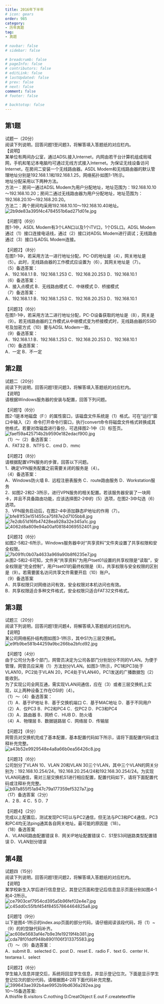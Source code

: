```yaml
---  
title: 2016年下半年  
# icon: gears  
order: 985  
category:  
- 历年真题  
tag:  
- 真题  
  
# navbar: false  
# sidebar: false  
  
# breadcrumb: false  
# pageInfo: false  
# contributors: false  
# editLink: false  
# lastUpdated: false  
# prev: false  
# next: false  
comment: false  
# footer: false  
  
# backtotop: false  
---  
```

## 第1题 ##

试题一（20分）  
阅读下列说明，回答问题1至问题3，将解答填入答题纸的对应栏内。  
【说明】  
某单位有两间办公室，通过ADSL接入Internet，内网由若干台计算机组成局域网，手机和笔记本电脑均可通过无线方式接入Internet。为保证无线设备访问Internet，在房间二安装一个无线路由器。ASDL Modem和无线路由器的默认管理地址分别是192.168.1.1和192.168.1.25，网络拓扑如图1-1所示。  
地址分配采用以下两种方法。  
方法一：房间一通过ADSL Modem为用户分配地址，地址范围为：192.168.10.10～192.168.10.20；房间二通过无线路由器为用户分配地址，地址范围为：192.168.20.10～192.168.20.20。  
方法二：两个房间均采用192.168.10.10～192.168.10.40地址。  
![2b9de83a395f4c4784551b6ad271d01e.jpg][]  
  
【问题1】（6分）  
图1-1中，ASDL Modem有3个LAN口以及1个iTV口，1个DSL口。ADSL Modem通过（1）接口连接电话线，通过（2）接口对ADSL Modem进行调试；无线路由通过（3）接口与ADSL Modem连接。  
  
【问题2】（8分）  
在图1-1中，若采用方法一进行地址分配，PC-D的地址是（4），网关地址是（5）。此时，无线路由器的工作模式应设置为（6），其网关地址是（7）。  
（5）备选答案：  
A．192.168.1.1 B．192.168.1.253 C．192.168.20.253 D．192.168.10.1  
（6）备选答案：  
A．接入点模式 B．无线路由模式 C．中继模式 D．桥接模式  
（7）备选答案：  
A．192.168.1.1 B．192.168.1.253 C．192.168.20.253 D．192.168.10.1  
  
【问题3】（6分）  
在图1-1中，若采用方法二进行地址分配，PC-D设备获取的地址是（8），网关是（9）。若无线路由器的工作模式从中继模式变为桥接模式时，无线路由器的SSID号及加密方式（10）要与ADSL Modem一致。  
（9）备选答案：  
A．192.168.1.1 B．192.168.1.253 C．192.168.20.253 D．192.168.10.1  
（10）备选答案：  
A．一定 B．不一定  


## 第2题 ##

试题二（20分）  
阅读下列说明，回答问题1至问题3，将解答填入答题纸的对应栏内。  
【说明】  
请根据Windows服务器的安装与配置，回答下列问题。  
  
【问题1】（6分）  
图2-1是本地磁盘（F:）的属性窗口，该磁盘文件系统是（1）格式。可在“运行”窗口中输入（2）命令打开命令行窗口，执行convert命令将磁盘文件格式转换成其他格式。若要对改磁盘进行备份，可选择图2-1中（3）标签页。  
![faef59a425714b2b9590e182edacf900.jpg][]  
（1）～（2）备选答案：  
A．FAT32 B．NTFS C．cmd D．mmc  
  
【问题2】（8分）  
请根据配置VPN服务的步骤，回答以下问题。  
1．确定VPN服务配置之前需要关闭的服务是（4）。  
（4）备选答案：  
A．Windows防火墙 B．远程注册表服务 C．route路由服务 D．Workstation服务  
2．如图2-2和2-3所示，进行VPN服务的相关配置。若该服务器安装了一块网卡，并且不具备路由功能，应该选择图2-2中的（5）选项，在图2-3中勾选（6）选项。  
3．VPN服务启动后，在图2-4中添加静态IP地址的作用（7）。  
![bfe81f53e151455ca75f87e2d7105bb8.jpg][]  
![7e2db51d16fb47428ea928a32e345a1c.jpg][]  
![4062d8a809e94a00af08184069552401.jpg][]  
  
【问题3】（6分）  
如图2-5和2-6所示，Windows服务器中对“共享资料”文件夹设置了共享权限和安全权限。  
![7b091fc0b07a4633a969a90b8f6235e7.jpg][]  
从图2-5和2-6可知，文件夹“共享资料”为用户tset01设置的共享权限是“读取”，安全权限是“完全控制”，用户tset01的最终权限是（8）。共享权限与安全权限的区别是（9）。若需要匿名访问共享文件需要开启（10）账户。  
（9）备选答案  
A．共享权限只对网络访问有效，安全权限对本机访问也有效。  
B．共享权限适合多种文件格式，安全权限只适合FAT32文件格式。  


## 第3题 ##

试题三（20分）  
阅读下列说明，回答问题1至问题4，将解答填入答题纸的对应栏内。  
【说明】  
某公司网络拓扑结构图如图3-1所示，其中S1为三层交换机。  
![e9fb9be581b44259a9bc266ba2bfcd92.jpg][]  
  
【问题1】（4分）  
由于公司分为多个部门，网管员决定为公司各部门分别划分不同的VLAN。为便于管理，网管员应采用（1）方法划分VLAN。如图3-1所示，PC1和PC3处于VLAN10，PC2处于VLAN 20，PC4处于VLAN40，PC1发送的广播数据包（2）能收到。  
为了实现公司全网互通，需实现VLAN间通信，应在（3）或者三层交换机上实现，以上两种设备工作在OSI的（4）。  
（1）～（4）备选答案：  
（1）A．基于IP地址 B．基于交换机端口 C．基于MAC地址 D．基于不同用户  
（2）A．仅PC3 B．PC2和PC4 C．仅PC2 D．PC3和PC4  
（3）A．路由器 B．网桥 C．HUB D．防火墙  
（4）A．物理层 B．数据链路层 C．网络层 D．传输层  
  
【问题2】（8分）  
网管员对交换机完成了基本配置，基本配置代码如下所示，请将下面配置代码或注释补充完整。  
![a43b52e9929548e4a8a66b0ea56426c8.jpg][]  
  
【问题3】（6分）  
公司划分了VLAN 10、VLAN 20和VLAN 30三个VLAN，其中三个VLAN的网关分别为：192.168.10.254/24，192.168.20.254/24和192.168.30.254/24。为实现VLAN间通信，需对三层交换机S1进行相应配置，配置代码如下，请将下面配置代码或注释补充完整。  
![b97a855f51a947c79a177359ef5327a7.jpg][]  
（17）备选答案（2分）  
A．2 B．4 C．5 D．7  
  
【问题4】（2分）  
完成以上配置后，测试发现PC1可以与PC2通信，但无法与PC3和PC4通信，PC3和PC4均无法ping通其各自网关地址。最可能的原因是（18）。  
（18）备选答案  
A．VLAN间路由配置错误 B．网关IP地址配置错误 C．S1至S3间链路类型配置错误 D．VLAN划分错误  


## 第4题 ##

试题四（15分）  
阅读下列说明，回答问题1至问题2，将解答填入答题纸的对应栏内。  
【说明】  
某学校新生入学后进行信息登记，其登记页面和登记后信息显示页面分别如图4-1和4-2所示。  
![ce7903cef7954cd395a5b96fef02e4e7.jpg][]  
![c45dd0c55fbf454f84557864464825a8.jpg][]  
  
【问题1】（9分）  
以下是图4-1所示的index.asp页面的部分代码，请仔细阅读该段代码，将（1）~（9）的的空缺代码补齐。  
![ac608e5683af4e7b9e3fe19219f4b381.jpg][]  
![cda78f01ddf948b8901106f313375583.jpg][]  
（1）～（9）备选答案：  
A．submit B．selected C．post D．reset E．radio F．text G．center H．textarea I．select  
  
【问题2】（6分）  
学生输入信息并提交后，系统将回显学生信息，并显示登记位次。下面是显示学生登记位次的部分代码，请根据图4-2将下面代码补充完整。  
![399643ae392b4ae9952b9bd636a282ea.jpg][]  
10～15备选答案:  
A.thisfile B.visitors C.nothing D.CreatObject E.out F.createtextfile  



[2b9de83a395f4c4784551b6ad271d01e.jpg]: https://www.xkxxkx.cn/file/exam/software/网络管理员/案例/第1题/2b9de83a395f4c4784551b6ad271d01e.jpg
[faef59a425714b2b9590e182edacf900.jpg]: https://www.xkxxkx.cn/file/exam/software/网络管理员/案例/第2题/faef59a425714b2b9590e182edacf900.jpg
[bfe81f53e151455ca75f87e2d7105bb8.jpg]: https://www.xkxxkx.cn/file/exam/software/网络管理员/案例/第2题/bfe81f53e151455ca75f87e2d7105bb8.jpg
[7e2db51d16fb47428ea928a32e345a1c.jpg]: https://www.xkxxkx.cn/file/exam/software/网络管理员/案例/第2题/7e2db51d16fb47428ea928a32e345a1c.jpg
[4062d8a809e94a00af08184069552401.jpg]: https://www.xkxxkx.cn/file/exam/software/网络管理员/案例/第2题/4062d8a809e94a00af08184069552401.jpg
[7b091fc0b07a4633a969a90b8f6235e7.jpg]: https://www.xkxxkx.cn/file/exam/software/网络管理员/案例/第2题/7b091fc0b07a4633a969a90b8f6235e7.jpg
[e9fb9be581b44259a9bc266ba2bfcd92.jpg]: https://www.xkxxkx.cn/file/exam/software/网络管理员/案例/第3题/e9fb9be581b44259a9bc266ba2bfcd92.jpg
[a43b52e9929548e4a8a66b0ea56426c8.jpg]: https://www.xkxxkx.cn/file/exam/software/网络管理员/案例/第3题/a43b52e9929548e4a8a66b0ea56426c8.jpg
[b97a855f51a947c79a177359ef5327a7.jpg]: https://www.xkxxkx.cn/file/exam/software/网络管理员/案例/第3题/b97a855f51a947c79a177359ef5327a7.jpg
[ce7903cef7954cd395a5b96fef02e4e7.jpg]: https://www.xkxxkx.cn/file/exam/software/网络管理员/案例/第4题/ce7903cef7954cd395a5b96fef02e4e7.jpg
[c45dd0c55fbf454f84557864464825a8.jpg]: https://www.xkxxkx.cn/file/exam/software/网络管理员/案例/第4题/c45dd0c55fbf454f84557864464825a8.jpg
[ac608e5683af4e7b9e3fe19219f4b381.jpg]: https://www.xkxxkx.cn/file/exam/software/网络管理员/案例/第4题/ac608e5683af4e7b9e3fe19219f4b381.jpg
[cda78f01ddf948b8901106f313375583.jpg]: https://www.xkxxkx.cn/file/exam/software/网络管理员/案例/第4题/cda78f01ddf948b8901106f313375583.jpg
[399643ae392b4ae9952b9bd636a282ea.jpg]: https://www.xkxxkx.cn/file/exam/software/网络管理员/案例/第4题/399643ae392b4ae9952b9bd636a282ea.jpg

